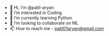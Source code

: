 - 👋 Hi, I’m @patil-aryan
- 👀 I’m interested in Coding
- 🌱 I’m currently learning Python
- 💞️ I’m looking to collaborate on ML
- 📫 How to reach me - patil01aryan@gmail.com

<!---
patil-aryan/patil-aryan is a ✨ special ✨ repository because its `README.md` (this file) appears on your GitHub profile.
You can click the Preview link to take a look at your changes.
--->
